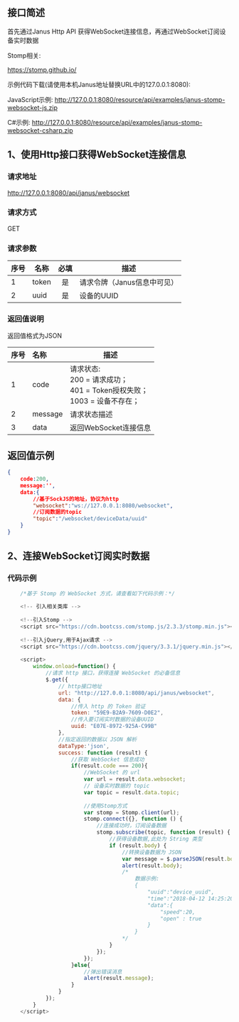 ## 接口简述

首先通过Janus Http API 获得WebSocket连接信息，再通过WebSocket订阅设备实时数据

Stomp相关:

<https://stomp.github.io/>

示例代码下载(请使用本机Janus地址替换URL中的127.0.0.1:8080):

JavaScript示例: http://127.0.0.1:8080/resource/api/examples/janus-stomp-websocket-js.zip

C#示例: http://127.0.0.1:8080/resource/api/examples/janus-stomp-websocket-csharp.zip

## 1、使用Http接口获得WebSocket连接信息

### 请求地址

http://127.0.0.1:8080/api/janus/websocket

### 请求方式

GET

### 请求参数

序号|名称 | 必填 | 描述
--------- |--------- | :------: | -------------------------------------------------------------
1|token     | 是      | 请求令牌（Janus信息中可见） 
2|uuid      | 是      | 设备的UUID

### 返回值说明

返回值格式为JSON

序号|名称  | 描述
--------- | :------ | -------------------------------------------------------------
1|code     | 请求状态: <br/>200 = 请求成功；<br/>401 = Token授权失败；<br/>1003 = 设备不存在；<br/>
2|message      |  请求状态描述
3|data     |  返回WebSocket连接信息

## 返回值示例

``` JSON
{
    code:200,
    message:'',
    data:{
        //基于SockJS的地址，协议为http
        "websocket":"ws://127.0.0.1:8080/websocket",
        //订阅数据的topic
        "topic":"/websocket/deviceData/uuid"
    }
}
```

## 2、连接WebSocket订阅实时数据

### 代码示例

``` JavaScript
    /*基于 Stomp 的 WebSocket 方式，请查看如下代码示例：*/
    
    <!-- 引入相关类库 -->
    
    <!--引入Stomp -->
    <script src="https://cdn.bootcss.com/stomp.js/2.3.3/stomp.min.js"></script>
    
    <!--引入jQuery,用于Ajax请求 -->
    <script src="https://cdn.bootcss.com/jquery/3.3.1/jquery.min.js"></script>
    
    <script>
        window.onload=function() {
            //请求 http 接口，获得连接 WebSocket 的必备信息
            $.get({
                // http接口地址
                url: "http://127.0.0.1:8080/api/janus/websocket",
                data: {
                    //传入 http 的 Token 验证
                    token: "59E9-B2A9-7609-D0E2",
                    //传入要订阅实时数据的设备UUID
                    uuid: "E07E-8972-925A-C99B"
                },
                //指定返回的数据以 JSON 解析
                dataType:'json',
                success: function (result) {
                    //获取 WebSocket 信息成功
                    if(result.code === 200){
                        //WebSocket 的 url
                        var url = result.data.websocket;
                        // 设备实时数据的 topic
                        var topic = result.data.topic;
    
                        //使用Stomp方式
                        var stomp = Stomp.client(url);
                        stomp.connect({}, function () {
                            //连接成功时，订阅设备数据
                            stomp.subscribe(topic, function (result) {
                                //获得设备数据,此处为 String 类型
                                if (result.body) {
                                    //转换设备数据为 JSON
                                    var message = $.parseJSON(result.body);
                                    alert(result.body);
                                    /*
                                        数据示例:
                                        {
                                            "uuid":"device_uuid",
                                            "time":"2018-04-12 14:25:20:34",
                                            "data":{
                                                "speed":20,
                                                "open" : true
                                            }
                                        }
                                    */
                                }
                            });
                        });
                    }else{
                        //弹出错误消息
                        alert(result.message);
                    }
                }
            });
        }
    </script>
```